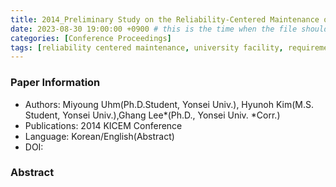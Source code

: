 ```yaml
---
title: 2014_Preliminary Study on the Reliability-Centered Maintenance of University Facilities
date: 2023-08-30 19:00:00 +0900 # this is the time when the file should be shown to public
categories: [Conference Proceedings]
tags: [reliability centered maintenance, university facility, requirement analysis]     # TAG names should always be lowercase
---
```


### Paper Information
- Authors: Miyoung Uhm(Ph.D.Student, Yonsei Univ.), Hyunoh Kim(M.S. Student, Yonsei Univ.),Ghang Lee*(Ph.D., Yonsei Univ. *Corr.)
- Publications:
2014 KICEM Conference
- Language: 
Korean/English(Abstract)
- DOI:

### Abstract
